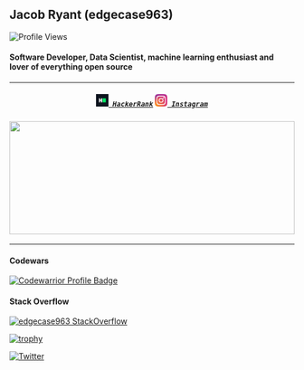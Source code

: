 ## Jacob Ryant (edgecase963)

![Profile Views](https://komarev.com/ghpvc/?username=your-github-username&color=blue)

#### Software Developer, Data Scientist, machine learning enthusiast and lover of everything open source

<hr>

<h5 align="center">
  <code><a href="https://www.hackerrank.com/edgecase963" title="HackerRank Profile"><img width="22" src="https://github.com/edgecase963/edgecase963/blob/main/images/hackerrank.png"> HackerRank</a></code>
  <code><a href="https://www.instagram.com/edgecase963/" title="Instagram Profile"><img width="22" src="https://github.com/edgecase963/edgecase963/blob/main/images/instagram.svg"> Instagram</a></code>
</h5>

<a href="https://github.com/edgecase963/github-readme-stats" title="Go to Source"><img width="100%" height="200" src="https://github-readme-stats.vercel.app/api?username=edgecase963&show_icons=true&theme=gotham"></a>

<hr>

#### Codewars
[![Codewarrior Profile Badge](https://www.codewars.com/users/edgecase963/badges/large)](https://www.codewars.com/users/edgecase963)


#### Stack Overflow
[![edgecase963 StackOverflow](https://github-readme-stackoverflow.vercel.app/?userID=7720135&layout=compact&theme=dark)](https://stackoverflow.com/users/7720135/edgecase)

[![trophy](https://github-profile-trophy.vercel.app/?username=edgecase963)](https://github.com/ryo-ma/github-profile-trophy)

[![Twitter](https://img.shields.io/badge/-Twitter-222222?style=flat-square&logo=twitter&logoColor=white&link=https://twitter.com/edgecase963)](https://twitter.com/edgecase963)
